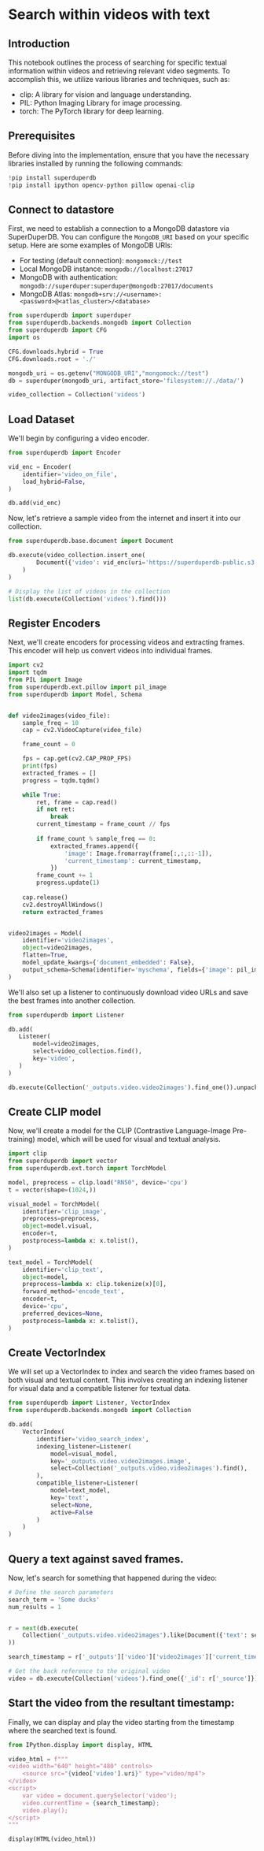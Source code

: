 # Search within videos with text

## Introduction
This notebook outlines the process of searching for specific textual information within videos and retrieving relevant video segments. To accomplish this, we utilize various libraries and techniques, such as:
* clip: A library for vision and language understanding.
* PIL: Python Imaging Library for image processing.
* torch: The PyTorch library for deep learning.

## Prerequisites

Before diving into the implementation, ensure that you have the necessary libraries installed by running the following commands:


```python
!pip install superduperdb
!pip install ipython opencv-python pillow openai-clip
```

## Connect to datastore 

First, we need to establish a connection to a MongoDB datastore via SuperDuperDB. You can configure the `MongoDB_URI` based on your specific setup. 
Here are some examples of MongoDB URIs:

* For testing (default connection): `mongomock://test`
* Local MongoDB instance: `mongodb://localhost:27017`
* MongoDB with authentication: `mongodb://superduper:superduper@mongodb:27017/documents`
* MongoDB Atlas: `mongodb+srv://<username>:<password>@<atlas_cluster>/<database>`


```python
from superduperdb import superduper
from superduperdb.backends.mongodb import Collection
from superduperdb import CFG
import os

CFG.downloads.hybrid = True
CFG.downloads.root = './'

mongodb_uri = os.getenv("MONGODB_URI","mongomock://test")
db = superduper(mongodb_uri, artifact_store='filesystem://./data/')

video_collection = Collection('videos')
```

## Load Dataset

We'll begin by configuring a video encoder.


```python
from superduperdb import Encoder

vid_enc = Encoder(
    identifier='video_on_file',
    load_hybrid=False,
)

db.add(vid_enc)
```

Now, let's retrieve a sample video from the internet and insert it into our collection.


```python
from superduperdb.base.document import Document

db.execute(video_collection.insert_one(
        Document({'video': vid_enc(uri='https://superduperdb-public.s3.eu-west-1.amazonaws.com/animals_excerpt.mp4')})
    )
)

# Display the list of videos in the collection
list(db.execute(Collection('videos').find()))
```

## Register Encoders

Next, we'll create encoders for processing videos and extracting frames. This encoder will help us convert videos into individual frames.


```python
import cv2
import tqdm
from PIL import Image
from superduperdb.ext.pillow import pil_image
from superduperdb import Model, Schema


def video2images(video_file):
    sample_freq = 10
    cap = cv2.VideoCapture(video_file)

    frame_count = 0

    fps = cap.get(cv2.CAP_PROP_FPS)
    print(fps)
    extracted_frames = []
    progress = tqdm.tqdm()

    while True:
        ret, frame = cap.read()
        if not ret:
            break
        current_timestamp = frame_count // fps
        
        if frame_count % sample_freq == 0:
            extracted_frames.append({
                'image': Image.fromarray(frame[:,:,::-1]),
                'current_timestamp': current_timestamp,
            })
        frame_count += 1        
        progress.update(1)
    
    cap.release()
    cv2.destroyAllWindows()
    return extracted_frames


video2images = Model(
    identifier='video2images',
    object=video2images,
    flatten=True,
    model_update_kwargs={'document_embedded': False},
    output_schema=Schema(identifier='myschema', fields={'image': pil_image})
)
```

We'll also set up a listener to continuously download video URLs and save the best frames into another collection.


```python
from superduperdb import Listener

db.add(
   Listener(
       model=video2images,
       select=video_collection.find(),
       key='video',
   )
)

db.execute(Collection('_outputs.video.video2images').find_one()).unpack()['_outputs']['video']['video2images']['image']
```

## Create CLIP model
Now, we'll create a model for the CLIP (Contrastive Language-Image Pre-training) model, which will be used for visual and textual analysis.


```python
import clip
from superduperdb import vector
from superduperdb.ext.torch import TorchModel

model, preprocess = clip.load("RN50", device='cpu')
t = vector(shape=(1024,))

visual_model = TorchModel(
    identifier='clip_image',
    preprocess=preprocess,
    object=model.visual,
    encoder=t,
    postprocess=lambda x: x.tolist(),
)

text_model = TorchModel(
    identifier='clip_text',
    object=model,
    preprocess=lambda x: clip.tokenize(x)[0],
    forward_method='encode_text',
    encoder=t,
    device='cpu',
    preferred_devices=None,
    postprocess=lambda x: x.tolist(),
)
```

## Create VectorIndex

We will set up a VectorIndex to index and search the video frames based on both visual and textual content. This involves creating an indexing listener for visual data and a compatible listener for textual data.


```python
from superduperdb import Listener, VectorIndex
from superduperdb.backends.mongodb import Collection

db.add(
    VectorIndex(
        identifier='video_search_index',
        indexing_listener=Listener(
            model=visual_model,
            key='_outputs.video.video2images.image',
            select=Collection('_outputs.video.video2images').find(),
        ),
        compatible_listener=Listener(
            model=text_model,
            key='text',
            select=None,
            active=False
        )
    )
)
```

## Query a text against saved frames.

Now, let's search for something that happened during the video:


```python
# Define the search parameters
search_term = 'Some ducks'
num_results = 1


r = next(db.execute(
    Collection('_outputs.video.video2images').like(Document({'text': search_term}), vector_index='video_search_index', n=num_results).find()
))

search_timestamp = r['_outputs']['video']['video2images']['current_timestamp']

# Get the back reference to the original video
video = db.execute(Collection('videos').find_one({'_id': r['_source']}))
```

## Start the video from the resultant timestamp:

Finally, we can display and play the video starting from the timestamp where the searched text is found.


```python
from IPython.display import display, HTML

video_html = f"""
<video width="640" height="480" controls>
    <source src="{video['video'].uri}" type="video/mp4">
</video>
<script>
    var video = document.querySelector('video');
    video.currentTime = {search_timestamp};
    video.play();
</script>
"""

display(HTML(video_html))
```
